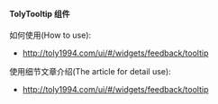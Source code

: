 
#### TolyTooltip 组件

如何使用(How to use):
- http://toly1994.com/ui/#/widgets/feedback/tooltip

使用细节文章介绍(The article for detail  use):
- http://toly1994.com/ui/#/widgets/feedback/tooltip